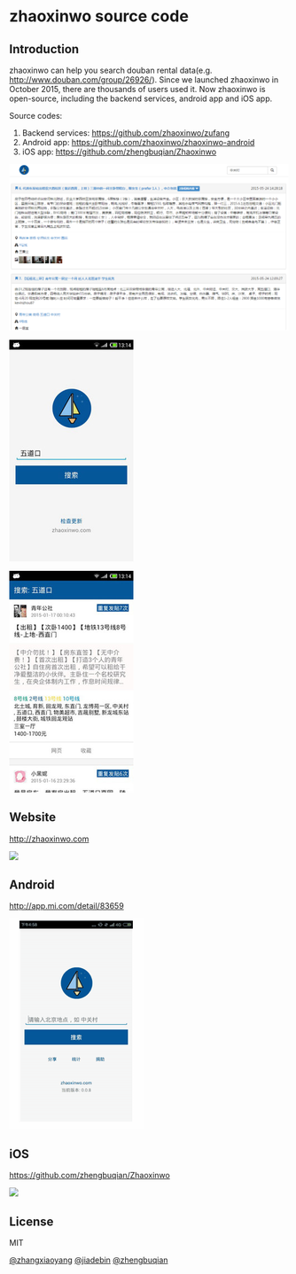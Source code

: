zhaoxinwo source code
===

Introduction
---

zhaoxinwo can help you search douban rental data(e.g. <http://www.douban.com/group/26926/>). Since we launched zhaoxinwo in October 2015, there are thousands of users used it. Now zhaoxinwo is open-source, including the backend services, android app and iOS app.

Source codes:
1. Backend services: <https://github.com/zhaoxinwo/zufang>
2. Android app: <https://github.com/zhaoxinwo/zhaoxinwo-android>
3. iOS app: <https://github.com/zhengbuqian/Zhaoxinwo>

![](screenshot.png)

![](screenshot1.jpg)

![](screenshot2.jpg)

Website
---

<http://zhaoxinwo.com>

![](zhaoxinwo-web.gif)

Android
---

<http://app.mi.com/detail/83659>

![](zhaoxinwo-android.gif)

iOS
---

<https://github.com/zhengbuqian/Zhaoxinwo>

![](https://github.com/zhengbuqian/Zhaoxinwo/raw/master/iOS_Version1_0.gif)

License
---

MIT

[@zhangxiaoyang](https://github.com/zhangxiaoyang)
[@jiadebin](https://github.com/jiadebin)
[@zhengbuqian](https://github.com/zhengbuqian)
